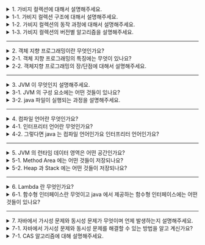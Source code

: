 <details>
  <summary>1. 가비지 컬렉션에 대해서 설명해주세요.</summary>
  Heap 영역에서 동적으로 할당했던 메모리 중 사용하지 않는 객체를 모아 주기적으로 제거하는 프로세스입니다. 이를 통해 메모리 누수를 방지할 수 있습니다. 하지만 GC 가 동작하는 동안에는 모든 애플리케이션 스레드가 중지되기 때문에 GC 가 자주 발생하면 성능에 영향을 줄 수 있습니다.
</details>
<details>
  <summary>1-1. 가비지 컬렉션 구조에 대해서 설명해주세요.</summary>
  가비지 컬렉션은 크게 young 영역과 old 영역으로 나뉩니다. young 영역은 짧게 살아남는 메모리들이 존재하는 공간으로 모든 객체는 처음에는 young 영역에 생성됩니다. old 영역은 길게 살아남는 메모리들이 존재하는 공간으로 young 영역에서 제거되지 않은 객체들이 old 영역으로 이동합니다. young 영역은 또다시 eden, survivor0, survivor1 로 나뉩니다.
</details>
<details>
  <summary>1-2. 가비지 컬렉션의 동작 과정에 대해서 설명해주세요.</summary>
  1. 모든 객체는 처음에 young 의 eden 영역에서 생성됩니다.
  2. eden 영역이 가득 차면 minor GC 가 발생합니다.
  3. 살아남은 객체들은 survivor0 영역으로 이동합니다.
  4. eden 영역이 가득 차면 minor GC 가 발생합니다.
  5. 살아남은 객체들은 survivor1 영역으로 이동합니다.
  6. 1~4 과정을 반복하다가 계속 살아남은 객체들은 old 영역으로 이동합니다.
  7. old 영역이 가득 차면 major GC 가 발생합니다.
</details>
<details>
  <summary>1-3. 가비지 컬렉션의 버전별 알고리즘을 설명해주세요.</summary>

    1. Serial GC
    - Young 영역은 Mark Sweep 알고리즘으로 수행
    - Old 영역은 Mark Sweep Compact 알고리즘으로 수행
        Compact: Heap 을 정리하기 위한 단계로, 유효한 객체들이 연속되게 쌓이도록 힙의 가장 앞 부분부터 채워서 빈공간을 확보
    - 단일 스레드로 수행되기 때문에 CPU 코어가 1개인 환경에서 사용

    2. Parallel GC
    - java 7,8 의 기본 알고리즘
      - 기본적인 처리 과정은 Serial GC 와 동일
      - Young 영역은 멀티 스레드를 통한 병렬 처리

    3. Parallel Old GC
    - Young 영역 뿐만 아니라 Old 영역도 멀티 스레드를 통한 병렬 처리
      - Old 영역에서 Mark Summary Compact 알고리즘으로 수행
        Summary: Mark 를 수행한 영역에 대해서 별도로 유효 객체를 식별

    4. CMS(Concurrent Mark Sweep) GC
    - java 9 에서 deprecated, java 14 에서 사용 중지
      - Mark Sweep 알고리즘을 Concurrent 하게 수행
      - CPU를 많이 필요로하며 Compaction 단계가 기본적으로 제공되지 않음
      - 조각난 메모리가 많을 경우 Compaction 작업을 실행하면 다른 GC보다 stop the world 시간이 증가

    5. G1(Garbage First) GC
    - java 7부터 지원, java 9 이후 기본 GC로 등극
      - Region 이라는 개념을 도입하여 Heap 영역을 균등하게 여러 Region 으로 나눔
      - garbage 가 많은(Garbage First) Region 에 대해서만 GC 를 수행하여 stop the world 시간을 줄임
      - 각 Region 을 Eden, Survivor, Available/Unused, Humongous, Old 으로 동적으로 설정

</details>

---

<details>
  <summary>2. 객체 지향 프로그래밍이란 무엇인가요?</summary>
  필요한 데이터를 추상화히켜 상태와 행위를 가진 객체를 만들고 객체들간의 상호작용을 통해 로직을 구성하는 프로그래밍 방법입니다.
</details>
<details>
  <summary>2-1. 객체 지향 프로그래밍의 특징에는 무엇이 있나요?</summary>
  1. 캡슐화: 객체의 상태와 행위를 하나로 묶어 외부에서 접근을 제어하는 것
  2. 추상화: 객체의 공통적인 특성을 추출하여 모델링하는 것
  3. 상속: 부모 클래스의 특성을 자식 클래스가 물려받는 것
  4. 다형성: 하나의 객체가 여러 가지 형태를 가질 수 있는 것
</details>
<details>
  <summary>2-2. 객체지향 프로그래밍의 장/단점에 대해서 설명해주세요.</summary>
  장점은 코드의 재사용성과 유지 보수성이 높다는 것입니다. 단점은 처리속도가 상대적으로 느리고 설계시 많은 시간이 소요된다는 것입니다.
</details>

---

<details>
  <summary>3. JVM 이 무엇인지 설명해주세요.</summary>
  운영 체제에 종속받지 않고 자바 프로그램을 실행할 수 있도록 하는 가상 머신입니다. JVM 은 메모리 관리, GC 등을 수행합니다.
</details>
<details>
  <summary>3-1. JVM 의 구성 요소에는 어떤 것들이 있나요?</summary>
    JVM 은 크게 클래스 로더, 실행 엔진, 런타임 데이터 영역으로 구성됩니다. 클래스 로더는 JVM 내로 .class 파일을 로드하고 링크를 통해 배치하며 동적으로 클래스를 로드하는 런타임 동작을 지원합니다. 실행 엔진은 클래스 로더가 로드한 바이트 코드를 실행하며 인터프리터와 JIT 컴파일러를 이용하여 기계어로 변환하고 가비지 콜렉터를 통해 더이상 사용하지 않는 인스턴스를 찾아 메모리에서 삭제합니다. 런타임 데이터 영역은 프로그램을 수행하기 위해 운영 체제에서 할당 받은 메모리 공간으로 Method Area, Heap, Stack 등으로 구성됩니다.
</details>
<details>
  <summary>3-2. java 파일이 실행되는 과정을 설명해주세요.</summary>
  1. 자바 컴파일러를 통해 .java 파일을 .class 파일로 컴파일합니다.
  2. JVM 이 .class 파일을 JIT 컴파일러로 기계어로 변환합니다.
  3. CPU 가 기계어로 변환된 코드를 실행합니다.
</details>

---

<details>
  <summary>4. 컴파일 언어란 무엇인가요?</summary>
  코드 전체를 번역하여 실행하는 언어입니다.
</details>
<details>
  <summary>4-1. 인터프리터 언어란 무엇인가요?</summary>
  코드를 한줄씩 번역하여 실행하는 언어입니다.
</details>
<details>
  <summary>4-2. 그렇다면 java 는 컴파일 언어인가요 인터프리터 언어인가요?</summary>
  java 는 컴파일 언어이자 인터프리터 언어입니다. java 는 .java 파일을 .class 파일로 컴파일하여 JVM 에서 실행되는데 이때 JIT 컴파일러를 통해 인터프리터 방식과 컴파일 방식으로 기계어로 변환됩니다.
</details>

---

<details>
  <summary>5. JVM 의 런타임 데이터 영역은 어떤 공간인가요?</summary>
  자바 프로그램을 수행하기 위해 운영 체제에서 할당 받은 메모리 공간입니다. Method Area, Heap, Stack 등으로 구성됩니다.
</details>
<details>
  <summary>5-1. Method Area 에는 어떤 것들이 저장되나요?</summary>
  클래스 정보, 메소드, 필드, 상수, static 변수 등이 저장됩니다.
</details>
<details>
  <summary>5-2. Heap 과 Stack 에는 어떤 것들이 저장되나요?</summary>
  Heap 에는 new 키워드로 생성된 객체, 배열 등이 저장됩니다. Stack 에는 지역 변수, 파라미터, 리턴 값, 연산 중 발생하는 임시 데이터 등이 저장됩니다.
</details>

---

<details>
  <summary>6. Lambda 란 무엇인가요?</summary>
  함수의 구현과 호출만으로 프로그램을 만드는 프로그램 방식으로, 함수 이름이 없이 익명함수를 만들 수 있습니다.
</details>
<details>
  <summary>6-1. 함수형 인터페이스란 무엇이고 java 에서 제공하는 함수형 인터페이스에는 어떤 것들이 있나요?</summary>
    함수형 인터페이스란 1개의 추상 메소드를 갖는 인터페이스를 말합니다. FunctionalInterface 애노테이션을 사용하여 함수형 인터페이스임을 명시할 수 있습니다. java 가 기본적으로 제공하는 함수형 인터페이스에는 Comparator, Predicate, Runnable 등이 있습니다.

    1. Comparator: T 타입 인자를 두 개 받아서 int 타입을 반환 (T, T) -> int
    2. Predicate: T 타입 인자를 받아서 boolean 타입을 반환 T -> boolean
    3. Runnable: 인자를 받지 않고 void 를 반환하는 메소드를 가진 인터페이스
</details>

---

<details>
  <summary>7. 자바에서 가시성 문제와 동시성 문제가 무엇이며 언제 발생하는지 설명해주세요.</summary>
  가시성 문제는 멀티 코어 시스템에서 발생하는 문제입니다. 각각의 코어는 자신만의 캐시 메모리를 가지고 있으며 여러 스레드의 캐시 메모리에 있는 값이 달라 가시성 문제가 발생할 수 있습니다.<br>
  동시성 문제는 여러 스레드에서 공유자원을 동시에 접근하였을 때 연산이 가장 늦게 끝난 스레드의 결과가 덮어씌워지는 문제입니다.
</details>
<details>
  <summary>7-1. 자바에서 가시성 문제와 동시성 문제를 해결할 수 있는 방법을 알고 계신가요?</summary>
  synchronized, volatile, Atomic Type 이 있습니다.<br>
  synchronized 는 메서드나 블록을 한 번에 한 스레드만 수행하도록 보장합니다. 단점은 대기중인 스레드가 많아질수록 성능이 저하됩니다.<br>
  volatile 은 변수 앞에 volatile 키워드를 붙여 선언하여 변수의 값을 읽거나 쓸 때 CPU 캐시가 아닌 메인 메모리에서 직접 읽거나 쓰도록 합니다. 가시성 문제는 해결되지만 동시성 문제는 해결되지 않습니다.<br>
  Atomic Type 은 java.util.concurrent.atomic 패키지에 있는 클래스들로 CAS(Compare And Swap) 알고리즘을 통해 가시성 문제와 동시성 문제를 해결할 수 있습니다.
</details>
<details>
  <summary>7-1. CAS 알고리즘에 대해 설명해주세요.</summary>
  현재 스레드가 존재하는 CPU 의 캐시 메모리와 메인 메모리에 저장된 값을 비교하여 같으면 새로운 값으로 교체하고 일치하지 않을 경우 새로 바뀐 값을 읽어와서 다시 시도하는 알고리즘입니다.
</details>

